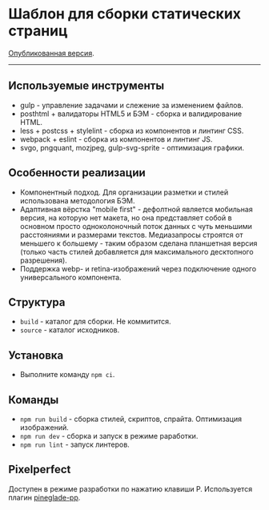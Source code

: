 # Шаблон для сборки статических страниц

[Опубликованная версия](https://vladover1.github.io/practice).

---


## Используемые инструменты

* gulp - управление задачами и слежение за изменением файлов.
* posthtml + валидаторы HTML5 и БЭМ - сборка и валидирование HTML.
* less + postcss + stylelint - сборка из компонентов и линтинг CSS.
* webpack + eslint - сборка из компонентов и линтинг JS.
* svgo, pngquant, mozjpeg, gulp-svg-sprite - оптимизация графики.


## Особенности реализации

* Компонентный подход. Для организации разметки и стилей использована методология БЭМ.
* Адаптивная вёрстка "mobile first" - дефолтной является мобильная версия, на которую нет макета, но она представляет собой в основном просто одноколоночный поток данных с чуть меньшими расстояниями и размерами текстов. Медиазапросы строятся от меньшего к большему - таким образом сделана планшетная версия (только часть стилей добавляется для максимального десктопного разрешения).
* Поддержка webp- и retina-изображений через подключение одного универсального компонента.


## Структура

* `build` - каталог для сборки. Не коммитится.
* `source` - каталог исходников.


## Установка

* Выполните команду `npm ci`.


## Команды

* `npm run build` - сборка стилей, скриптов, спрайта. Оптимизация изображений.
* `npm run dev` - сборка и запуск в режиме раработки.
* `npm run lint` - запуск линтеров.


## Pixelperfect

Доступен в режиме разработки по нажатию клавиши P. Используется плагин [pineglade-pp](https://efiand.github.io/pineglade-pp/).
